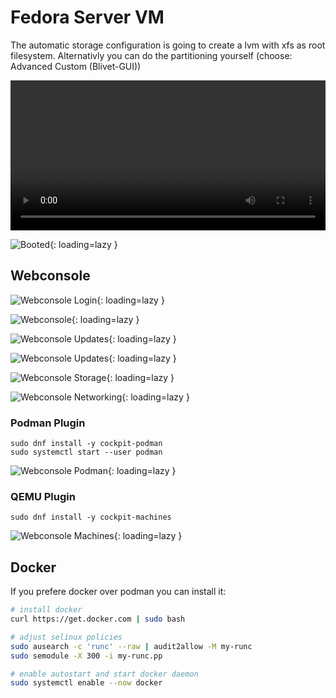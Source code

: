 # Fedora Server VM

The automatic storage configuration is going to create a lvm with xfs as root filesystem.
Alternativly you can do the partitioning yourself (choose: Advanced Custom (Blivet-GUI))

<video width="100%" height="240" controls>
  <source src="../../video/services/debian11_vm.mp4" type="video/mp4">
</video>

![Booted](../img/services/fedora_vm_booted.png?raw=true){: loading=lazy }

## Webconsole

![Webconsole Login](../img/services/fedora_vm_webconsole_login.png?raw=true){: loading=lazy }

![Webconsole](../img/services/fedora_vm_webconsole.png?raw=true){: loading=lazy }

![Webconsole Updates](../img/services/fedora_vm_webconsole_updates.png?raw=true){: loading=lazy }

![Webconsole Updates](../img/services/fedora_vm_webconsole_updates_running.png?raw=true){: loading=lazy }

![Webconsole Storage](../img/services/fedora_vm_webconsole_storage.png?raw=true){: loading=lazy }

![Webconsole Networking](../img/services/fedora_vm_webconsole_networking.png?raw=true){: loading=lazy }

### Podman Plugin
```shell
sudo dnf install -y cockpit-podman
sudo systemctl start --user podman
```

![Webconsole Podman](../img/services/fedora_vm_webconsole_podman.png?raw=true){: loading=lazy }

### QEMU Plugin
```shell
sudo dnf install -y cockpit-machines
```

![Webconsole Machines](../img/services/fedora_vm_webconsole_machines.png?raw=true){: loading=lazy }

## Docker
If you prefere docker over podman you can install it:
```bash
# install docker
curl https://get.docker.com | sudo bash

# adjust selinux policies
sudo ausearch -c 'runc' --raw | audit2allow -M my-runc
sudo semodule -X 300 -i my-runc.pp

# enable autostart and start docker daemon
sudo systemctl enable --now docker
```

